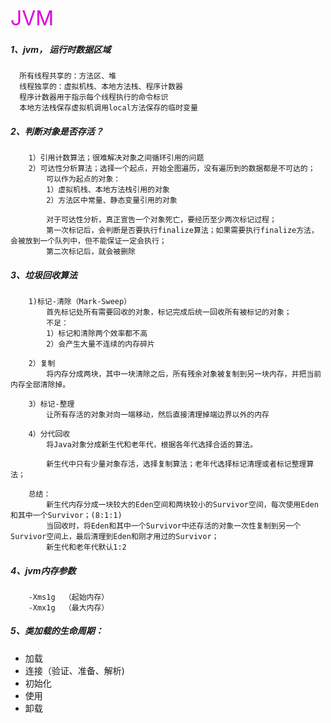 <font color="#dd00dd" size=6>JVM</font><br />

##### 1、jvm， 运行时数据区域
```
  所有线程共享的：方法区、堆
  线程独享的：虚拟机栈、本地方法栈、程序计数器
  程序计数器用于指示每个线程执行的命令标识
  本地方法栈保存虚拟机调用local方法保存的临时变量
```
##### 2、判断对象是否存活？
```
	1）引用计数算法；很难解决对象之间循环引用的问题
	2）可达性分析算法；选择一个起点，开始全图遍历，没有遍历到的数据都是不可达的；
		可以作为起点的对象：
		1）虚拟机栈、本地方法栈引用的对象
		2）方法区中常量、静态变量引用的对象

		对于可达性分析，真正宣告一个对象死亡，要经历至少两次标记过程；
		第一次标记后，会判断是否要执行finalize算法；如果需要执行finalize方法，会被放到一个队列中，但不能保证一定会执行；
		第二次标记后，就会被删除
```

##### 3、垃圾回收算法
```
	1)标记-清除（Mark-Sweep）
		首先标记处所有需要回收的对象，标记完成后统一回收所有被标记的对象；
		不足：
		1）标记和清除两个效率都不高
		2）会产生大量不连续的内存碎片

	2）复制
		将内存分成两块，其中一块清除之后，所有残余对象被复制到另一块内存，并把当前内存全部清除掉。

	3）标记-整理
		让所有存活的对象对向一端移动，然后直接清理掉端边界以外的内存

	4）分代回收
		将Java对象分成新生代和老年代，根据各年代选择合适的算法。

		新生代中只有少量对象存活，选择复制算法；老年代选择标记清理或者标记整理算法；

	总结：
		新生代内存分成一块较大的Eden空间和两块较小的Survivor空间，每次使用Eden和其中一个Survivor；(8:1:1)
		当回收时，将Eden和其中一个Survivor中还存活的对象一次性复制到另一个Survivor空间上，最后清理到Eden和刚才用过的Survivor；
        新生代和老年代默认1:2
```

##### 4、jvm内存参数
```
    -Xms1g  （起始内存）
    -Xmx1g  （最大内存）
```

##### 5、类加载的生命周期：
- 加载
- 连接（验证、准备、解析)
- 初始化
- 使用
- 卸载

